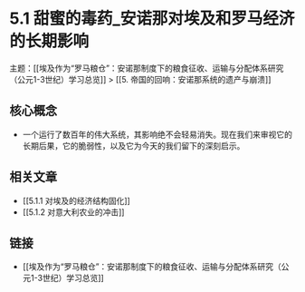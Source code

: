 # 5.1 甜蜜的毒药_安诺那对埃及和罗马经济的长期影响

主题：[[埃及作为“罗马粮仓”：安诺那制度下的粮食征收、运输与分配体系研究（公元1-3世纪）学习总览]] > [[5. 帝国的回响：安诺那系统的遗产与崩溃]]

## 核心概念

- 一个运行了数百年的伟大系统，其影响绝不会轻易消失。现在我们来审视它的长期后果，它的脆弱性，以及它为今天的我们留下的深刻启示。

## 相关文章

- [[5.1.1 对埃及的经济结构固化]]
- [[5.1.2 对意大利农业的冲击]]

## 链接

- [[埃及作为“罗马粮仓”：安诺那制度下的粮食征收、运输与分配体系研究（公元1-3世纪）学习总览]]
